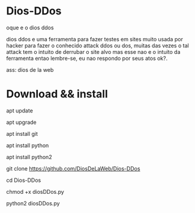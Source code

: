 # Dios-DDos
oque e o dios ddos

dios ddos e uma ferramenta para
fazer testes em sites muito usada
por hacker para fazer o conhecido
attack ddos ou dos, muitas das vezes
o tal attack tem o intuito de derrubar
o site alvo mas esse nao e o intuito 
da ferramenta entao lembre-se, eu nao
respondo por seus atos ok?.

ass: dios de la web

# Download && install

apt update

apt upgrade

apt install git

apt install python

apt install python2

git clone https://github.com/DiosDeLaWeb/Dios-DDos

cd Dios-DDos

chmod +x diosDDos.py

python2 diosDDos.py
